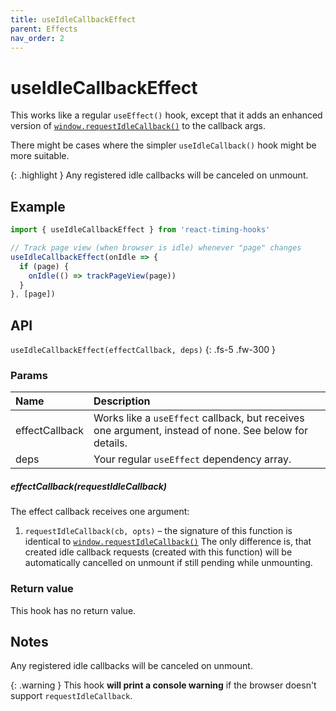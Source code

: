 ```yaml
---
title: useIdleCallbackEffect
parent: Effects
nav_order: 2
---
```


# useIdleCallbackEffect

This works like a regular `useEffect()` hook, except that it adds an enhanced version of [`window.requestIdleCallback()`][mdn]
to the callback args. 

There might be cases where the simpler `useIdleCallback()` hook might be more suitable.

{: .highlight }
Any registered idle callbacks will be canceled on unmount.

## Example

```javascript
import { useIdleCallbackEffect } from 'react-timing-hooks'

// Track page view (when browser is idle) whenever "page" changes 
useIdleCallbackEffect(onIdle => {
  if (page) {
    onIdle(() => trackPageView(page))
  }
}, [page])
```

## API

`useIdleCallbackEffect(effectCallback, deps)`
{: .fs-5 .fw-300 }

### Params

| Name             | Description                                                                                           |
|:-----------------|:------------------------------------------------------------------------------------------------------|
| effectCallback   | Works like a `useEffect` callback, but receives one argument, instead of none. See below for details. |
| deps             | Your regular `useEffect` dependency array.                                                            |

##### effectCallback(requestIdleCallback)

The effect callback receives one argument:

1. `requestIdleCallback(cb, opts)` – the signature of this function is identical to [`window.requestIdleCallback()`][mdn]
The only difference is, that created idle callback requests (created with this function) will be automatically cancelled on unmount if still pending while unmounting.

### Return value

This hook has no return value.

## Notes

Any registered idle callbacks will be canceled on unmount.

{: .warning }
This hook **will print a console warning** if the browser doesn't support `requestIdleCallback`.

[mdn]: https://developer.mozilla.org/en-US/docs/Web/API/Window/requestIdleCallback
